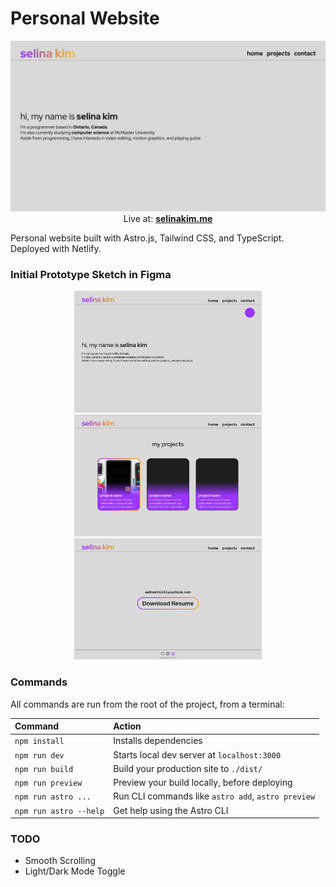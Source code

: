 # Personal Website
<p align="center">
    <img src="design/personal-website.png">
    Live at:
        <a href="https://selinakim.me">
            <b>selinakim.me</b>
        </a>
</p>
Personal website built with Astro.js, Tailwind CSS, and TypeScript. Deployed with Netlify.

### Initial Prototype Sketch in Figma
<p align="center">
    <img src="design/prototype/Home (Light).png" width=300/>
    <img src="design/prototype/Projects (Light).png" width=300/>
    <img src="design/prototype/Contact (Light).png" width=300/>
</p>

### Commands

All commands are run from the root of the project, from a terminal:

| Command                | Action                                             |
| :--------------------- | :------------------------------------------------- |
| `npm install`          | Installs dependencies                              |
| `npm run dev`          | Starts local dev server at `localhost:3000`        |
| `npm run build`        | Build your production site to `./dist/`            |
| `npm run preview`      | Preview your build locally, before deploying       |
| `npm run astro ...`    | Run CLI commands like `astro add`, `astro preview` |
| `npm run astro --help` | Get help using the Astro CLI                       |

### TODO
- Smooth Scrolling
- Light/Dark Mode Toggle
